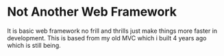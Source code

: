 # Not Another Web Framework
It is basic web framework no frill and thrills just make things more faster in development. This is based from my old MVC which i built 4 years ago which is still being.
